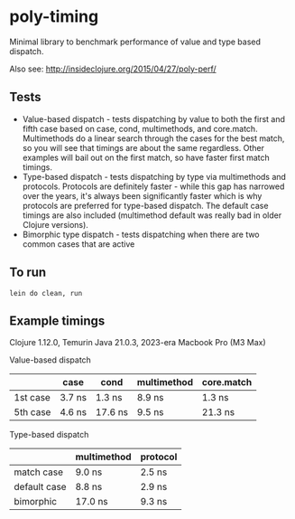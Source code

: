 # poly-timing

Minimal library to benchmark performance of value and type based dispatch.

Also see: http://insideclojure.org/2015/04/27/poly-perf/

## Tests

* Value-based dispatch - tests dispatching by value to both the first and fifth case based on case, cond, multimethods, and core.match. Multimethods do a linear search through the cases for the best match, so you will see that timings are about the same regardless. Other examples will bail out on the first match, so have faster first match timings.
* Type-based dispatch - tests dispatching by type via multimethods and protocols. Protocols are definitely faster - while this gap has narrowed over the years, it's always been significantly faster which is why protocols are preferred for type-based dispatch. The default case timings are also included (multimethod default was really bad in older Clojure versions).
* Bimorphic type dispatch - tests dispatching when there are two common cases that are active   

## To run

```lein do clean, run```

## Example timings

Clojure 1.12.0, Temurin Java 21.0.3, 2023-era Macbook Pro (M3 Max)

Value-based dispatch

|          | case   | cond    | multimethod | core.match |
| -------- | ------ | ------- | ----------- | ---------- |
| 1st case | 3.7 ns | 1.3 ns  | 8.9 ns     | 1.3 ns     |
| 5th case | 4.6 ns | 17.6 ns | 9.5 ns     | 21.3 ns     |

Type-based dispatch

|              | multimethod | protocol |
| ------------ | ----------- | -------- |
| match case   | 9.0 ns     | 2.5 ns  |
| default case | 8.8 ns     | 2.9 ns  |
| bimorphic    | 17.0 ns     | 9.3 ns  |

